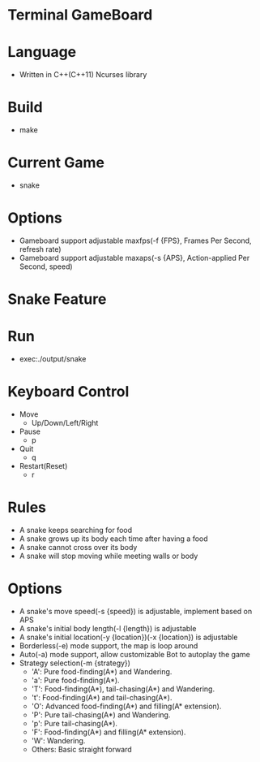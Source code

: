 Terminal GameBoard
===
# Language
- Written in C++(C++11) Ncurses library

# Build
- make

# Current Game
- snake

# Options
- Gameboard support adjustable maxfps(-f {FPS}, Frames Per Second, refresh rate)
- Gameboard support adjustable maxaps(-s {APS}, Action-applied Per Second, speed)

Snake Feature
===
# Run
- exec:./output/snake

# Keyboard Control
- Move
    - Up/Down/Left/Right
- Pause
    - p
- Quit
    - q
- Restart(Reset)
    - r

# Rules
- A snake keeps searching for food
- A snake grows up its body each time after having a food
- A snake cannot cross over its body
- A snake will stop moving while meeting walls or body

# Options
- A snake's move speed(-s {speed}) is adjustable, implement based on APS
- A snake's initial body length(-l {length}) is adjustable
- A snake's initial location(-y {location})(-x {location}) is adjustable
- Borderless(-e) mode support, the map is loop around
- Auto(-a) mode support, allow customizable Bot to autoplay the game
- Strategy selection(-m {strategy})
    - 'A': Pure food-finding(A*) and Wandering.
    - 'a': Pure food-finding(A*).
    - 'T': Food-finding(A*), tail-chasing(A*) and Wandering.
    - 't': Food-finding(A*) and tail-chasing(A*).
    - 'O': Advanced food-finding(A*) and filling(A* extension).
    - 'P': Pure tail-chasing(A*) and Wandering.
    - 'p': Pure tail-chasing(A*).
    - 'F': Food-finding(A*) and filling(A* extension).
    - 'W': Wandering.
    - Others: Basic straight forward
